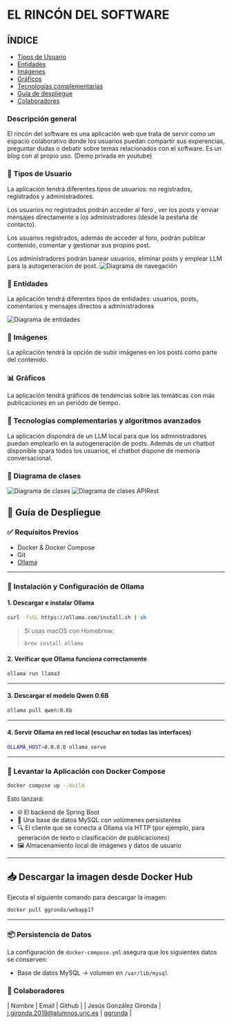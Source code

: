 # EL RINCÓN DEL SOFTWARE

## ÍNDICE

- [Tipos de Usuario](#-tipos-de-usuario)
- [Entidades](#-entidades)
- [Imágenes](#-imágenes)
- [Gráficos](#-gráficos)
- [Tecnologías complementarias](#-tecnologías-complementarias-y-algoritmos-avanzados)
- [Guía de despliegue](#-requisitos-previos)
- [Colaboradores](#-colaboradores)

### Descripción general

El rincón del software es una aplicación web que trata de servir como un espacio colaborativo donde los usuarios puedan compartir sus experencias, preguntar dudas o debatir sobre temas relacionados con el software. Es un blog con al propio uso. (Demo privada en youtube)
### 👤 Tipos de Usuario

La aplicación tendrá diferentes tipos de usuarios: no registrados, registrados y administradores.

Los usuarios no registrados podrán acceder al foro , ver los posts y enviar mensajes directamente a los administradores (desde la pestaña de contacto).

Los usuarios registrados, además de acceder al foro, podrán publicar contenido, comentar y gestionar sus propios post.

Los administradores podrán  banear usuarios, eliminar posts y emplear LLM para la autogeneración de post.
![Diagrama de navegación](https://raw.githubusercontent.com/CodeURJC-DAW-2023-24/webapp17/main/webapp17/src/main/resources/static/diagrams/navigation_diagram.png)


### 🔑 Entidades 

La aplicación tendrá diferentes tipos de entidades: usuarios, posts, comentarios y mensajes directos a administradores

![Diagrama de entidades](https://raw.githubusercontent.com/CodeURJC-DAW-2023-24/webapp17/main/webapp17/src/main/resources/static/diagrams/ER-BBDD-DIAGRAM.png)

### 🌄 Imágenes

La aplicación tendrá la opción de subir imágenes en los posts como parte del contenido. 

### 📊 Gráficos

La aplicación tendrá gráficos de tendencias sobre las temáticas con más publicaciones en un periódo de tiempo.

### 🔮 Tecnologías complementarias y algoritmos avanzados

La aplicación  dispondrá de un LLM local para que los administradores puedan emplearlo en la  autogeneración de posts. Además de un chatbot disponible spara todos los usuarios, el chatbot dispone de memoria conversacional.

### 🔧 Diagrama de clases
![Diagrama de clases](https://raw.githubusercontent.com/CodeURJC-DAW-2023-24/webapp17/main/webapp17/src/main/resources/static/diagrams/class_diagram.png)
![Diagrama de clases APIRest](https://raw.githubusercontent.com/CodeURJC-DAW-2023-24/webapp17/main/webapp17/src/main/resources/static/diagrams/rest.png)
## 🚀 Guía de Despliegue

### ✅ Requisitos Previos

- Docker & Docker Compose
- Git
- [Ollama](https://ollama.com)

---

### 🧠 Instalación y Configuración de Ollama

#### 1. Descargar e instalar Ollama

```bash
curl -fsSL https://ollama.com/install.sh | sh
```

> Si usas macOS con Homebrew:
> ```bash
> brew install ollama
> ```

#### 2. Verificar que Ollama funciona correctamente

```bash
ollama run llama3
```

---

#### 3. Descargar el modelo Qwen 0.6B

```bash
ollama pull qwen:0.6b
```

---

#### 4. Servir Ollama en red local (escuchar en todas las interfaces)

```bash
OLLAMA_HOST=0.0.0.0 ollama serve
```

---

### 🐳 Levantar la Aplicación con Docker Compose

```bash
docker compose up --build
```

Esto lanzará:

- 🌐 El backend de Spring Boot
- 💾 Una base de datos MySQL con volúmenes persistentes
- 🔍 El cliente que se conecta a Ollama vía HTTP (por ejemplo, para generación de texto o clasificación de publicaciones)
- 🖼 Almacenamiento local de imágenes y datos de usuario

---
## 📥 Descargar la imagen desde Docker Hub

Ejecuta el siguiente comando para descargar la imagen:

```bash
docker pull ggronda/webapp17
```
---

### 📦 Persistencia de Datos

La configuración de `docker-compose.yml` asegura que los siguientes datos se conserven:

- Base de datos MySQL → volumen en `/var/lib/mysql`
  
### 👥 Colaboradores

| Nombre | Email | Github |
| Jesús González Gironda | j.gironda.2019@alumnos.urjc.es | [ggronda](https://github.com/ggronda) |
